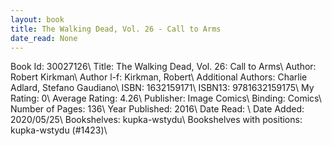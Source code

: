 ```yaml
---
layout: book
title: The Walking Dead, Vol. 26 - Call to Arms
date_read: None
---
```


Book Id: 30027126\ 
Title: The Walking Dead, Vol. 26: Call to Arms\ 
Author: Robert Kirkman\ 
Author l-f: Kirkman, Robert\ 
Additional Authors: Charlie Adlard, Stefano Gaudiano\ 
ISBN: 1632159171\ 
ISBN13: 9781632159175\ 
My Rating: 0\ 
Average Rating: 4.26\ 
Publisher: Image Comics\ 
Binding: Comics\ 
Number of Pages: 136\ 
Year Published: 2016\ 
Date Read: \ 
Date Added: 2020/05/25\ 
Bookshelves: kupka-wstydu\ 
Bookshelves with positions: kupka-wstydu (#1423)\ 

